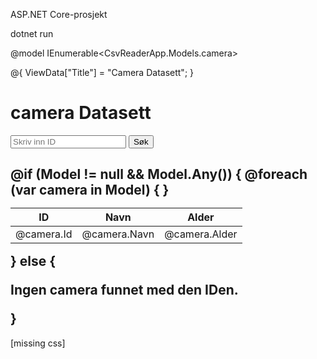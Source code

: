 ASP.NET Core-prosjekt

dotnet run

@model IEnumerable<CsvReaderApp.Models.camera>

@{
    ViewData["Title"] = "Camera Datasett";
}

<h1>camera Datasett</h1>

<form asp-action="Search" method="post">
    <input type="number" name="id" placeholder="Skriv inn ID" required />
    <button type="submit">Søk</button>
</form>

@if (Model != null && Model.Any())
{
    <table>
        <thead>
            <tr>
                <th>ID</th>
                <th>Navn</th>
                <th>Alder</th>
            </tr>
        </thead>
        <tbody>
            @foreach (var camera in Model)
            {
                <tr>
                    <td>@camera.Id</td>
                    <td>@camera.Navn</td>
                    <td>@camera.Alder</td>
                </tr>
            }
        </tbody>
    </table>
}
else
{
    <p>Ingen camera funnet med den IDen.</p>
}
--


[missing css]

